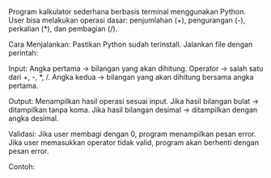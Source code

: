 Program kalkulator sederhana berbasis terminal menggunakan Python.
User bisa melakukan operasi dasar: penjumlahan (+), pengurangan (-), perkalian (*), dan pembagian (/).

Cara Menjalankan:
Pastikan Python sudah terinstall.
Jalankan file dengan perintah:
<!-- python main.py -->

Input:
Angka pertama → bilangan yang akan dihitung.
Operator → salah satu dari +, -, *, /.
Angka kedua → bilangan yang akan dihitung bersama angka pertama.

Output:
Menampilkan hasil operasi sesuai input.
Jika hasil bilangan bulat → ditampilkan tanpa koma.
Jika hasil bilangan desimal → ditampilkan dengan angka desimal.

Validasi:
Jika user membagi dengan 0, program menampilkan pesan error.
Jika user memasukkan operator tidak valid, program akan berhenti dengan pesan error.

Contoh:
<!-- Masukkan angka: 10 -->
<!-- Masukkan operator: / -->
<!-- Masukkan angka: 2 -->
<!-- Hasilnya adalah 5 -->

<!-- Masukkan angka: 7 -->
<!-- Masukkan operator: / -->
<!-- Masukkan angka: 3 -->
<!-- Hasilnya adalah 2.3333333333333335 -->